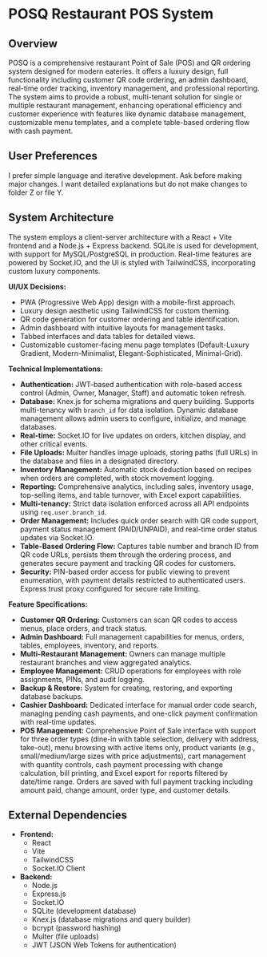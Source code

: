 # POSQ Restaurant POS System

## Overview
POSQ is a comprehensive restaurant Point of Sale (POS) and QR ordering system designed for modern eateries. It offers a luxury design, full functionality including customer QR code ordering, an admin dashboard, real-time order tracking, inventory management, and professional reporting. The system aims to provide a robust, multi-tenant solution for single or multiple restaurant management, enhancing operational efficiency and customer experience with features like dynamic database management, customizable menu templates, and a complete table-based ordering flow with cash payment.

## User Preferences
I prefer simple language and iterative development. Ask before making major changes. I want detailed explanations but do not make changes to folder Z or file Y.

## System Architecture
The system employs a client-server architecture with a React + Vite frontend and a Node.js + Express backend. SQLite is used for development, with support for MySQL/PostgreSQL in production. Real-time features are powered by Socket.IO, and the UI is styled with TailwindCSS, incorporating custom luxury components.

**UI/UX Decisions:**
- PWA (Progressive Web App) design with a mobile-first approach.
- Luxury design aesthetic using TailwindCSS for custom theming.
- QR code generation for customer ordering and table identification.
- Admin dashboard with intuitive layouts for management tasks.
- Tabbed interfaces and data tables for detailed views.
- Customizable customer-facing menu page templates (Default-Luxury Gradient, Modern-Minimalist, Elegant-Sophisticated, Minimal-Grid).

**Technical Implementations:**
- **Authentication:** JWT-based authentication with role-based access control (Admin, Owner, Manager, Staff) and automatic token refresh.
- **Database:** Knex.js for schema migrations and query building. Supports multi-tenancy with `branch_id` for data isolation. Dynamic database management allows admin users to configure, initialize, and manage databases.
- **Real-time:** Socket.IO for live updates on orders, kitchen display, and other critical events.
- **File Uploads:** Multer handles image uploads, storing paths (full URLs) in the database and files in a designated directory.
- **Inventory Management:** Automatic stock deduction based on recipes when orders are completed, with stock movement logging.
- **Reporting:** Comprehensive analytics, including sales, inventory usage, top-selling items, and table turnover, with Excel export capabilities.
- **Multi-tenancy:** Strict data isolation enforced across all API endpoints using `req.user.branch_id`.
- **Order Management:** Includes quick order search with QR code support, payment status management (PAID/UNPAID), and real-time order status updates via Socket.IO.
- **Table-Based Ordering Flow:** Captures table number and branch ID from QR code URLs, persists them through the ordering process, and generates secure payment and tracking QR codes for customers.
- **Security:** PIN-based order access for public viewing to prevent enumeration, with payment details restricted to authenticated users. Express trust proxy configured for secure rate limiting.

**Feature Specifications:**
- **Customer QR Ordering:** Customers can scan QR codes to access menus, place orders, and track status.
- **Admin Dashboard:** Full management capabilities for menus, orders, tables, employees, inventory, and reports.
- **Multi-Restaurant Management:** Owners can manage multiple restaurant branches and view aggregated analytics.
- **Employee Management:** CRUD operations for employees with role assignments, PINs, and audit logging.
- **Backup & Restore:** System for creating, restoring, and exporting database backups.
- **Cashier Dashboard:** Dedicated interface for manual order code search, managing pending cash payments, and one-click payment confirmation with real-time updates.
- **POS Management:** Comprehensive Point of Sale interface with support for three order types (dine-in with table selection, delivery with address, take-out), menu browsing with active items only, product variants (e.g., small/medium/large sizes with price adjustments), cart management with quantity controls, cash payment processing with change calculation, bill printing, and Excel export for reports filtered by date/time range. Orders are saved with full payment tracking including amount paid, change amount, order type, and customer details.

## External Dependencies
- **Frontend:**
    - React
    - Vite
    - TailwindCSS
    - Socket.IO Client
- **Backend:**
    - Node.js
    - Express.js
    - Socket.IO
    - SQLite (development database)
    - Knex.js (database migrations and query builder)
    - bcrypt (password hashing)
    - Multer (file uploads)
    - JWT (JSON Web Tokens for authentication)